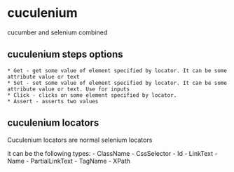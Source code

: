 # cuculenium
cucumber and selenium combined

## cuculenium steps options
	* Get - get some value of element specified by locator. It can be some attribute value or text
	* Set - set some value of element specified by locator. It can be some attribute value or text. Use for inputs
	* Click - clicks on some element specified by locator.
	* Assert - asserts two values
	
## cuculenium locators
Cuculenium locators are normal selenium locators

it can be the following types:
	- ClassName
	- CssSelector
	- Id
	- LinkText
	- Name
	- PartialLinkText
	- TagName
	- XPath
